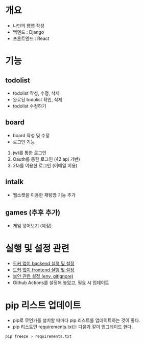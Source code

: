 # 개요
* 나만의 웹앱 작성
* 백엔드 : Django
* 프론트엔드 : React

# 기능
## todolist
* todolist 작성, 수정, 삭제
* 완료된 todolist 확인, 삭제
* todolist 수정하기

## board
* board 작성 및 수정
* 로그인 기능
1. jwt를 통한 로그인
2. Oauth를 통한 로그인 (42 api 기반)
3. 2fa를 이용한 로그인 (이메일 이용)

## intalk
* 웹소켓을 이용한 채팅방 기능 추가

## games (추후 추가)
* 게임 넣어보기 (예정)

# 실행 및 설정 관련
* [도커 없이 backend 실행 및 설정](./backend/README.md)
* [도커 없이 frontend 실행 및 설정](./frontend/README.md)
* [보안 관련 설정 (env, gitignore)](./security.md)
* Github Actions를 설정해 놓았고, 필요 시 업데이트

# pip 리스트 업데이트
* pip로 무언가를 설치할 때마다 pip 리스트를 업데이트하는 것이 좋다.
* pip 리스트인 requirements.txt는 다음과 같이 업그레이드 한다.

```Bash
pip freeze > requirements.txt
```